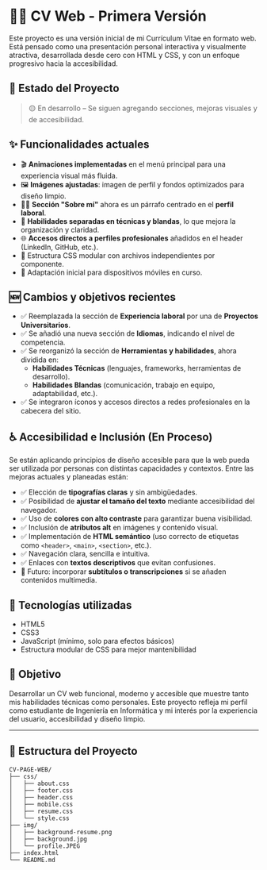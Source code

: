 # 🧑‍💻 CV Web - Primera Versión

Este proyecto es una versión inicial de mi Currículum Vitae en formato web. Está pensado como una presentación personal interactiva y visualmente atractiva, desarrollada desde cero con HTML y CSS, y con un enfoque progresivo hacia la accesibilidad.

## 🚧 Estado del Proyecto

> 🟡 En desarrollo – Se siguen agregando secciones, mejoras visuales y de accesibilidad.

## ✨ Funcionalidades actuales

- 🎬 **Animaciones implementadas** en el menú principal para una experiencia visual más fluida.
- 🖼️ **Imágenes ajustadas**: imagen de perfil y fondos optimizados para diseño limpio.
- 🧑‍💼 **Sección "Sobre mí"** ahora es un párrafo centrado en el **perfil laboral**.
- 🧠 **Habilidades separadas en técnicas y blandas**, lo que mejora la organización y claridad.
- 🌐 **Accesos directos a perfiles profesionales** añadidos en el header (LinkedIn, GitHub, etc.).
- 📑 Estructura CSS modular con archivos independientes por componente.
- 📱 Adaptación inicial para dispositivos móviles en curso.

## 🆕 Cambios y objetivos recientes

- ✅ Reemplazada la sección de **Experiencia laboral** por una de **Proyectos Universitarios**.
- ✅ Se añadió una nueva sección de **Idiomas**, indicando el nivel de competencia.
- ✅ Se reorganizó la sección de **Herramientas y habilidades**, ahora dividida en:
  - **Habilidades Técnicas** (lenguajes, frameworks, herramientas de desarrollo).
  - **Habilidades Blandas** (comunicación, trabajo en equipo, adaptabilidad, etc.).
- ✅ Se integraron íconos y accesos directos a redes profesionales en la cabecera del sitio.

## ♿ Accesibilidad e Inclusión (En Proceso)

Se están aplicando principios de diseño accesible para que la web pueda ser utilizada por personas con distintas capacidades y contextos. Entre las mejoras actuales y planeadas están:

- ✅ Elección de **tipografías claras** y sin ambigüedades.
- ✅ Posibilidad de **ajustar el tamaño del texto** mediante accesibilidad del navegador.
- ✅ Uso de **colores con alto contraste** para garantizar buena visibilidad.
- ✅ Inclusión de **atributos alt** en imágenes y contenido visual.
- ✅ Implementación de **HTML semántico** (uso correcto de etiquetas como `<header>`, `<main>`, `<section>`, etc.).
- ✅ Navegación clara, sencilla e intuitiva.
- ✅ Enlaces con **textos descriptivos** que evitan confusiones.
- 🔄 Futuro: incorporar **subtítulos o transcripciones** si se añaden contenidos multimedia.

## 🚀 Tecnologías utilizadas

- HTML5  
- CSS3  
- JavaScript (mínimo, solo para efectos básicos)
- Estructura modular de CSS para mejor mantenibilidad

## 🎯 Objetivo

Desarrollar un CV web funcional, moderno y accesible que muestre tanto mis habilidades técnicas como personales. Este proyecto refleja mi perfil como estudiante de Ingeniería en Informática y mi interés por la experiencia del usuario, accesibilidad y diseño limpio.

---

## 📁 Estructura del Proyecto

```plaintext
CV-PAGE-WEB/
├── css/
│   ├── about.css
│   ├── footer.css
│   ├── header.css
│   ├── mobile.css
│   ├── resume.css
│   └── style.css
├── img/
│   ├── background-resume.png
│   ├── background.jpg
│   └── profile.JPEG
├── index.html
└── README.md
